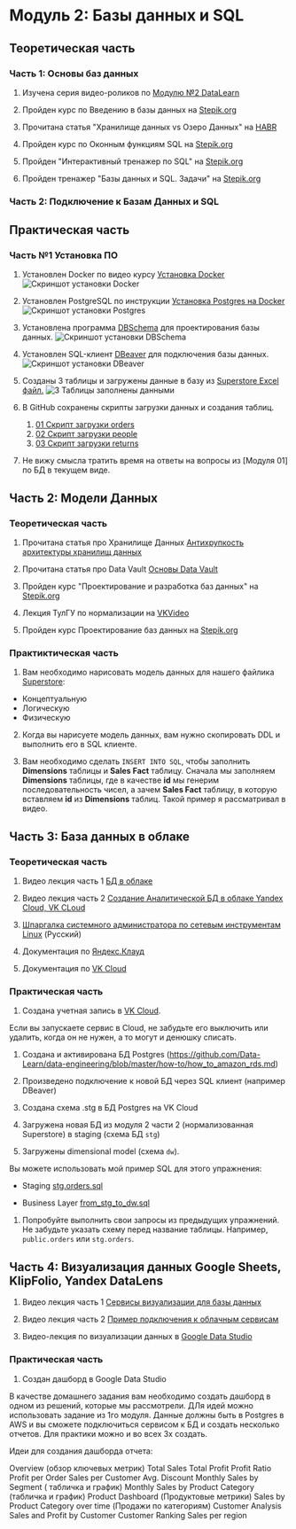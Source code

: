 # Модуль 2: Базы данных и SQL

## Теоретическая часть

### Часть 1: Основы баз данных

1. Изучена серия видео-роликов по [Модулю №2 DataLearn](https://www.youtube.com/watch?v=GFgKx4XodMU&list=PLkcP_moW_BpOQUmtgSaw3XswlpeO5RYgA)

1. Пройден курс по Введению в базы данных на [Stepik.org](https://stepik.org/course/551/)

1. Прочитана статья "Хранилище данных vs Озеро Данных" на [HABR](https://habr.com/ru/post/485180/)

1. Пройден курс по Оконным функциям SQL на [Stepik.org](https://stepik.org/course/95367/syllabus)

1. Пройден "Интерактивный тренажер по SQL" на [Stepik.org](https://stepik.org/course/63054/syllabus)

1. Пройден тренажер "Базы данных и SQL. Задачи" на [Stepik.org](https://stepik.org/course/182226/)

### Часть 2: Подключение к Базам Данных и SQL

## Практическая часть

### Часть №1 Установка ПО

1. Установлен Docker по видео курсу [Установка Docker](https://www.youtube.com/watch?v=dNS61T4MmlM&list=PL0lO_mIqDDFX1c0JHogP5YuZdOVawoepS)
![Скриншот установки Docker](https://github.com/highscreen/DE-101/blob/master/Module02/lab_fact/screenshots/01_docker.PNG)

1. Установлен PostgreSQL по инструкции [Установка Postgres на Docker](https://www.cloud4y.ru/blog/installing-and-configuring-postgre-sql/)
![Скриншот установки Postgres](https://github.com/highscreen/DE-101/blob/master/Module02/lab_fact/screenshots/02_postgres.PNG)

1. Установлена программа [DBSchema](https://dbmstools.com/tools/dbschema) для проектирования базы данных.
![Скриншот установки DBSchema](https://github.com/highscreen/DE-101/blob/master/Module02/lab_fact/screenshots/03_dbschema.png)

1. Установлен SQL-клиент [DBeaver](https://dbeaver.io/) для подключения базы данных. 
![Скриншот установки DBeaver](https://github.com/highscreen/DE-101/blob/master/Module02/lab_fact/screenshots/04_dbeaver.PNG)

1. Созданы 3 таблицы и загружены данные в базу из [Superstore Excel файл.](https://github.com/Data-Learn/data-engineering/blob/master/DE-101%20Modules/Module01/DE%20-%20101%20Lab%201.1/Sample%20-%20Superstore.xls)
![3 Таблицы заполнены данными](https://github.com/highscreen/DE-101/blob/master/Module02/lab_fact/screenshots/05_filled_tables.png)

1. В GitHub сохранены скрипты загрузки данных и создания таблиц. 
    1. [01 Скрипт загрузки orders](https://github.com/highscreen/DE-101/blob/master/Module02/lab_fact/scripts/01_orders.sql)
    1. [02 Скрипт загрузки people](https://github.com/highscreen/DE-101/blob/master/Module02/lab_fact/scripts/02_people.sql)
    1. [03 Скрипт загрузки returns](https://github.com/highscreen/DE-101/blob/master/Module02/lab_fact/scripts/03_returns.sql)

1. Не вижу смысла тратить время на ответы на вопросы из [Модуля 01] по БД в текущем виде. 

## Часть 2: Модели Данных

### Теоретическая часть

1. Прочитана статья про Хранилище Данных [Антихрупкость архитектуры хранилищ данных](https://habr.com/ru/post/281553/)
1. Прочитана статья про Data Vault [Основы Data Vault](https://habr.com/ru/post/502968/)

1. Пройден курс "Проектирование и разработка баз данных" на [Stepik.org](https://stepik.org/course/136543/)

1. Лекция ТулГУ по нормализации на [VKVideo](https://vk.com/search?c%5Bq%5D=%D0%BD%D0%BE%D1%80%D0%BC%D0%B0%D0%BB%D0%B8%D0%B7%D0%B0%D1%86%D0%B8%D1%8F&c%5Bsection%5D=auto&z=video-221682666_456239032)

1. Пройден курс Проектирование баз данных на [Stepik.org](https://stepik.org/course/51675/syllabus)

### Практиктическая часть

1. Вам необходимо нарисовать модель данных для нашего файлика [Superstore](https://github.com/Data-Learn/data-engineering/blob/master/DE-101%20Modules/Module01/DE%20-%20101%20Lab%201.1/Sample%20-%20Superstore.xls):

- Концептуальную
- Логическую
- Физическую


2. Когда вы нарисуете модель данных, вам нужно скопировать DDL и выполнить его в SQL клиенте.

3. Вам необходимо сделать `INSERT INTO SQL`, чтобы заполнить **Dimensions** таблицы и **Sales Fact** таблицу. Сначала мы заполняем **Dimensions** таблицы, где в качестве **id** мы генерим последовательность чисел, а зачем **Sales Fact** таблицу, в которую вставляем **id** из **Dimensions** таблиц. Такой пример я рассматривал в видео.

## Часть 3: База данных в облаке

### Теоретическая часть

1. Видео лекция часть 1 [БД в облаке](https://youtu.be/UzILBlOAQ9s)

1. Видео лекция часть 2 [Создание Аналитической БД в облаке Yandex Cloud, VK CLoud](https://youtu.be/UzILBlOAQ9s?t=627)

1. [Шпаргалка системного администратора по сетевым инструментам Linux](https://habr.com/ru/company/ruvds/blog/417485/) (Русский)

1. Документация по [Яндекс.Клауд](https://cloud.yandex.ru/docs)

1. Документация по [VK Cloud](https://cloud.vk.com/docs)


### Практическая часть

1. Создана учетная запись в [VK Cloud](https://cloud.vk.com/). 

Если вы запускаете сервис в Cloud, не забудьте его выключить или удалить, когда он не нужен, а то могут и денюшку списать.

1. Создана и активирована БД Postgres (https://github.com/Data-Learn/data-engineering/blob/master/how-to/how_to_amazon_rds.md)

1. Произведено подключение к новой БД через SQL клиент (например DBeaver)

1. Создана схема .stg в БД Postgres на VK Cloud

1. Загружена новая БД из модуля 2 части 2 (нормализованная Superstore) в staging (схема БД `stg`)

1. Загружены dimensional model (схема `dw`). 

Вы можете использовать мой пример SQL для этого упражнения:

- Staging [stg.orders.sql](https://github.com/Data-Learn/data-engineering/blob/master/DE-101%20Modules/Module02/DE%20-%20101%20Lab%202.1/stg.orders.sql)

- Business Layer [from_stg_to_dw.sql](https://github.com/Data-Learn/data-engineering/blob/master/DE-101%20Modules/Module02/DE%20-%20101%20Lab%202.1/from_stg_to_dw.sql)

1. Попробуйте выполнить свои запросы из предыдущих упражнений. Не забудьте указать схему перед название таблицы. Например, `public.orders` или `stg.orders`.

## Часть 4: Визуализация данных Google Sheets, KlipFolio, Yandex DataLens

1. Видео лекция часть 1 [Сервисы визуализации для базы данных](https://youtu.be/bqUtv1y3D7A)

1. Видео лекция часть 2 [Пример подключения к облачным сервисам](https://youtu.be/bqUtv1y3D7A?t=825)

1. Видео-лекция по визуализации данных в [Google Data Studio](https://vk.com/video-99936101_456240018) 

### Практическая часть

1. Создан дашборд в Google Data Studio 

В качестве домашнего задания вам необходимо создать дашборд в одном из решений, которые мы рассмотрели. ДЛя идей можно использовать задание из 1го модуля. Данные должны быть в Postgres в AWS и вы сможете подключиться сервисом к БД и создать несколько отчетов. Для практики можно и во всех 3х создать.

Идеи для создания дашборда отчета:

Overview (обзор ключевых метрик)
Total Sales
Total Profit
Profit Ratio
Profit per Order
Sales per Customer
Avg. Discount
Monthly Sales by Segment ( табличка и график)
Monthly Sales by Product Category (табличка и график)
Product Dashboard (Продуктовые метрики)
Sales by Product Category over time (Продажи по категориям)
Customer Analysis
Sales and Profit by Customer
Customer Ranking
Sales per region